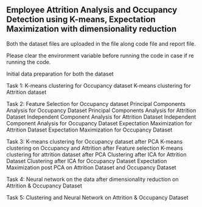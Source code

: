 ## Employee Attrition Analysis and Occupancy Detection using K-means, Expectation Maximization with dimensionality reduction

Both the dataset files are uploaded in the file along code file and report file. 

Please clear the environment variable before running the code in case if re running the code.


Initial data preparation for both the dataset

Task 1: 
K-means clustering for Occupancy dataset
K-means clustering for Attrition dataset 

Task 2: 
Feature Selection for Occupancy dataset
Principal Components Analysis for Occupancy Dataset
Principal Components Analysis for Attrition Dataset
Independent Component Analysis for Attrition Dataset
Independent Component Analysis for Occupancy Dataset
Expectation Maximization for Attrition Dataset
Expectation Maximization for Occupancy Dataset

Task 3: 
K-means clustering for Occupancy dataset after PCA
K-means clustering on Occupancy and Attrition after Feature selection 
K-means clustering for attrition dataset after PCA
Clustering after ICA for Attrition Dataset
Clustering after ICA for Occupancy  Dataset
Expectation Maximization post PCA on Attrition Dataset and Occupancy Dataset

Task 4: 
Neural network on the data after dimensionality reduction on Attrition & Occupancy  Dataset

Task 5: 
Clustering and Neural Network on Attrition & Occupancy Dataset

